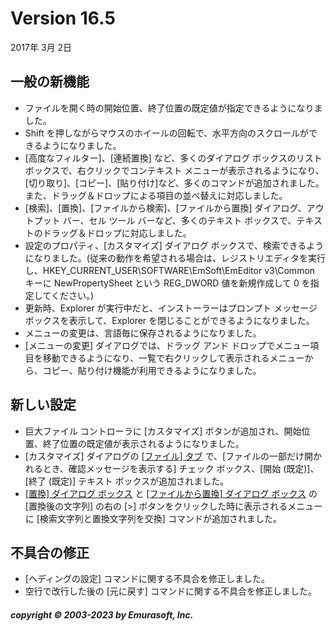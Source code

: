# Version 16.5

2017年 3月 2日

## 一般の新機能

- ファイルを開く時の開始位置、終了位置の既定値が指定できるようになりました。
- Shift を押しながらマウスのホイールの回転で、水平方向のスクロールができるようになりました。
- \[高度なフィルター\]、\[連続置換\] など、多くのダイアログ ボックスのリスト ボックスで、右クリックでコンテキスト メニューが表示されるようになり、\[切り取り\]、\[コピー\]、\[貼り付け\]など、多くのコマンドが追加されました。また、ドラッグ＆ドロップによる項目の並べ替えに対応しました。
- \[検索\]、\[置換\]、\[ファイルから検索\]、\[ファイルから置換\] ダイアログ、アウトプット バー、セル ツール バーなど、多くのテキスト ボックスで、テキストのドラッグ＆ドロップに対応しました。
- 設定のプロパティ、\[カスタマイズ\] ダイアログ ボックスで、検索できるようになりました。(従来の動作を希望される場合は、レジストリエディタを実行し、HKEY\_CURRENT\_USER\\SOFTWARE\\EmSoft\\EmEditor v3\\Common キーに NewPropertySheet という REG\_DWORD 値を新規作成して 0 を指定してください。)
- 更新時、Explorer が実行中だと、インストーラーはプロンプト メッセージ ボックスを表示して、Explorer を閉じることができるようになりました。
- メニューの変更は、言語毎に保存されるようになりました。
- \[メニューの変更\] ダイアログでは、ドラッグ アンド ドロップでメニュー項目を移動できるようになり、一覧で右クリックして表示されるメニューから、コピー、貼り付け機能が利用できるようになりました。

## 新しい設定

- 巨大ファイル コントローラに \[カスタマイズ\] ボタンが追加され、開始位置、終了位置の既定値が表示されるようになりました。
- \[カスタマイズ\] ダイアログの [\[ファイル\] タブ](../dlg/customize/file/index) で、\[ファイルの一部だけ開かれるとき、確認メッセージを表示する\] チェック ボックス、\[開始 (既定)\]、\[終了 (既定)\] テキスト ボックスが追加されました。
- [\[置換\] ダイアログ ボックス](../dlg/replace/index) と [\[ファイルから置換\] ダイアログ ボックス](../dlg/replace_in_files/index) の \[置換後の文字列\] の右の \[>\] ボタンをクリックした時に表示されるメニューに \[検索文字列と置換文字列を交換\] コマンドが追加されました。

## 不具合の修正

- \[ヘディングの設定\] コマンドに関する不具合を修正しました。
- 空行で改行した後の \[元に戻す\] コマンドに関する不具合を修正しました。

##### copyright © 2003-2023 by Emurasoft, Inc.
